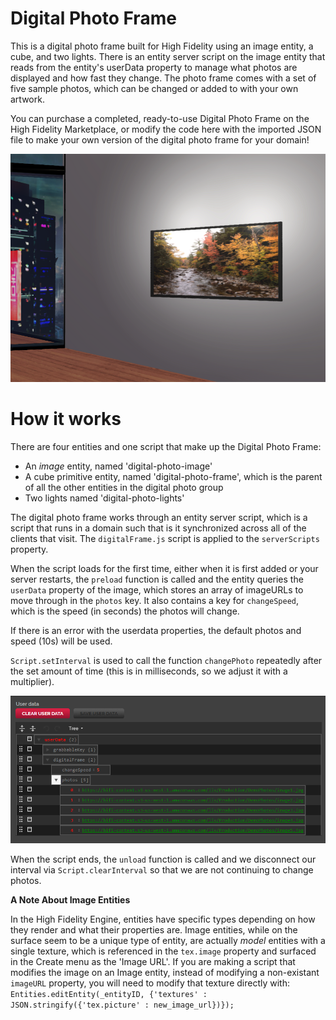 # Digital Photo Frame
This is a digital photo frame built for High Fidelity using an image entity, a cube, and two lights. There is an entity server script on the image entity that reads from the entity's userData property to manage what photos are displayed and how fast they change. The photo frame comes with a set of five sample photos, which can be changed or added to with your own artwork. 

You can purchase a completed, ready-to-use Digital Photo Frame on the High Fidelity Marketplace, or modify the code here with the imported JSON file to make your own version of the digital photo frame for your domain!

![A digial photo on a virtual reality wall](https://github.com/misslivirose/hifi-examples/blob/master/photoFrame/images/keyImage.PNG) 

# How it works
There are four entities and one script that make up the Digital Photo Frame: 
* An _image_ entity, named 'digital-photo-image'
* A cube primitive entity, named 'digital-photo-frame', which is the parent of all the other entities in the digital photo group
* Two lights named 'digital-photo-lights' 

The digital photo frame works through an entity server script, which is a script that runs in a domain such that is it synchronized across all of the clients that visit. The `digitalFrame.js` script is applied to the `serverScripts` property. 

When the script loads for the first time, either when it is first added or your server restarts, the `preload` function is called and the entity queries the `userData` property of the image, which stores an array of imageURLs to move through in the `photos` key. It also contains a key for `changeSpeed`, which is the speed (in seconds) the photos will change. 

If there is an error with the userdata properties, the default photos and speed (10s) will be used. 

`Script.setInterval` is used to call the function `changePhoto` repeatedly after the set amount of time (this is in milliseconds, so we adjust it with a multiplier).

![Userdata properties for the digital photo frame](https://github.com/misslivirose/hifi-examples/blob/master/photoFrame/images/userdata.PNG)

When the script ends, the `unload` function is called and we disconnect our interval via `Script.clearInterval` so that we are not continuing to change photos. 

**A Note About Image Entities**

In the High Fidelity Engine, entities have specific types depending on how they render and what their properties are. Image entities, while on the surface seem to be a unique type of entity, are actually _model_ entities with a single texture, which is referenced in the `tex.image` property and surfaced in the Create menu as the 'Image URL'. If you are making a script that modifies the image on an Image entity, instead of modifying a non-existant `imageURL` property, you will need to modify that texture directly with: `Entities.editEntity(_entityID, {'textures' : JSON.stringify({'tex.picture' : new_image_url})});`

 
